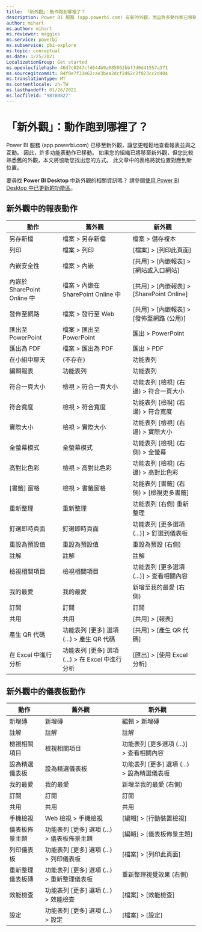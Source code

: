 ```yaml
---
title: 「新外觀」：動作跑到哪裡了？
description: Power BI 服務 (app.powerbi.com) 有新的外觀，而且許多動作都已移動。 此文章包含對應就位置到新位置的圖表。
author: mihart
ms.author: mihart
ms.reviewer: maggies
ms.service: powerbi
ms.subservice: pbi-explore
ms.topic: conceptual
ms.date: 1/25/2021
LocalizationGroup: Get started
ms.openlocfilehash: 46d7c0247cfd644b9a085862bbf7d0d41557a371
ms.sourcegitcommit: 84f0e7f31e62cae3bea2dcf2d62c2f023cc2d404
ms.translationtype: MT
ms.contentlocale: zh-TW
ms.lasthandoff: 01/26/2021
ms.locfileid: "98780827"
---
```

# <a name="the-new-look-where-did-the-actions-go"></a>「新外觀」：動作跑到哪裡了？

Power BI 服務 (app.powerbi.com) 已移至新外觀，讓您更輕鬆地查看報表並與之互動。 因此，許多功能表動作已移動。 如果您的組織已將移至新外觀，但您比較熟悉舊的外觀，本文將協助您找出您的方式。 此文章中的表格將就位置對應到新位置。 

要尋找 **Power BI Desktop** 中新外觀的相關資訊嗎？ 請參閱[使用 Power BI Desktop 中已更新的功能區](../create-reports/desktop-ribbon.md)。

## <a name="report-actions-in-the-new-look"></a>新外觀中的報表動作

|動作  |舊外觀 |新外觀  |
|---------|---------|---------|
| 另存新檔 | 檔案 > 另存新檔  | 檔案 > 儲存複本 |
| 列印 | 檔案 > 列印 | [檔案] > [列印此頁面] |
| 內嵌安全性 | 檔案 > 內嵌 | [共用] > [內嵌報表] > [網站或入口網站] |
| 內嵌於 SharePoint Online 中 | 檔案 > 內嵌在 SharePoint Online 中 | [共用] > [內嵌報表] > [SharePoint Online] |
| 發佈至網路 | 檔案 > 發行至 Web | [共用] > [內嵌報表] > [發佈至網路 (公用)] |
| 匯出至 PowerPoint | 檔案 > 匯出至 PowerPoint | 匯出 > PowerPoint |
| 匯出為 PDF | 檔案 > 匯出為 PDF | 匯出 > PDF |
| 在小組中聊天 | (不存在) | 功能表列 |
|編輯報表  | 功能表列   | 功能表列 |
| 符合一頁大小 | 檢視 > 符合一頁大小 | 功能表列 [檢視] \(右邊\) > 符合一頁大小 |
| 符合寬度 | 檢視 > 符合寬度 | 功能表列 [檢視] \(右邊\) > 符合寬度 |
| 實際大小 | 檢視 > 實際大小 | 功能表列 [檢視] \(右邊\) > 實際大小 |
| 全螢幕模式 | 全螢幕模式 | 功能表列 [檢視] (右側) > 全螢幕 |
| 高對比色彩 | 檢視 > 高對比色彩 | 功能表列 [檢視] \(右邊\) > 高對比色彩 |
| [書籤] 窗格 | 檢視 > 書籤窗格 |  功能表列 [書籤] (右側) > [檢視更多書籤] |
| 重新整理 | 重新整理 | 功能表列 (右側) 重新整理 |
| 釘選即時頁面 | 釘選即時頁面 | 功能表列 [更多選項 (...)] > 釘選到儀表板 |
| 重設為預設值 | 重設為預設值 | 重設為預設 (右側) |
| 註解 | 註解 | 註解 |
| 檢視相關項目 | 檢視相關項目 | 功能表列 [更多選項 (...)] > 查看相關內容 |
| 我的最愛 | 我的最愛 | 新增至我的最愛 (右側) |
| 訂閱 | 訂閱 |訂閱 |
| 共用 | 共用 | [共用] > [報表] |
| 產生 QR 代碼 | 功能表列 [更多] 選項 (...) > 產生 QR 代碼 | [共用] > [產生 QR 代碼] |
| 在 Excel 中進行分析 | 功能表列 [更多] 選項 (...) > 在 Excel 中進行分析 | [匯出] > [使用 Excel 分析] |


## <a name="dashboard-actions-in-the-new-look"></a>新外觀中的儀表板動作

|動作  |舊外觀  |新外觀  |
|---------|---------|---------|
| 新增磚 | 新增磚 | 編輯 > 新增磚 |
| 註解 | 註解 | 註解 |
| 檢視相關項目 | 檢視相關項目 | 功能表列 [更多選項 (...)] > 查看相關內容 |
| 設為精選儀表板 | 設為精選儀表板| 功能表列 [更多] 選項 (...) > 設為精選儀表板|
| 我的最愛 | 我的最愛 | 新增至我的最愛 (右側) |
| 訂閱 | 訂閱 |訂閱 |
| 共用 | 共用 | 共用 |
| 手機檢視 | Web 檢視 > 手機檢視 | [編輯] > [行動裝置檢視] |
| 儀表板佈景主題 | 功能表列 [更多] 選項 (...) > 儀表板佈景主題 | [編輯] > [儀表板佈景主題] |
| 列印儀表板 | 功能表列 [更多] 選項 (...) > 列印儀表板 | [檔案] > [列印此頁面] |
| 重新整理儀表板磚 | 功能表列 [更多] 選項 (...) > 重新整理儀表板 | 重新整理視覺效果 (右側) |
| 效能檢查 | 功能表列 [更多] 選項 (...) > 效能檢查 | [檔案] > [效能檢查] |
| 設定 | 功能表列 [更多] 選項 (...) > 設定 | [檔案] > [設定] |
